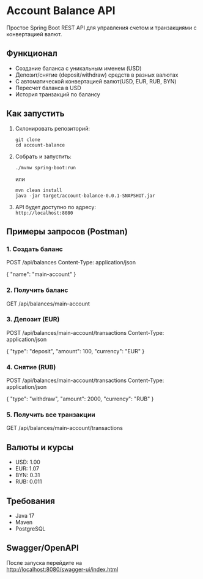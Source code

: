 # Account Balance API

Простое Spring Boot REST API для управления счетом и транзакциями с конвертацией валют.

## Функционал
- Создание баланса с уникальным именем (USD)
- Депозит/снятие (deposit/withdraw) средств в разных валютах
- С автоматической конвертацией валют(USD, EUR, RUB, BYN)
- Пересчет баланса в USD
- История транзакций по балансу

## Как запустить
1. Склонировать репозиторий:
    ```
    git clone 
    cd account-balance
    ```

2. Собрать и запустить:
    ```
    ./mvnw spring-boot:run
    ```
   или
    ```
    mvn clean install
    java -jar target/account-balance-0.0.1-SNAPSHOT.jar
    ```

3. API будет доступно по адресу:  
   `http://localhost:8080`

## Примеры запросов (Postman)

### 1. Создать баланс
POST /api/balances
Content-Type: application/json

{
"name": "main-account"
} 

### 2. Получить баланс
GET /api/balances/main-account

### 3. Депозит (EUR)
POST /api/balances/main-account/transactions
Content-Type: application/json

{
"type": "deposit",
"amount": 100,
"currency": "EUR"
}

### 4. Снятие (RUB)
POST /api/balances/main-account/transactions
Content-Type: application/json

{
"type": "withdraw",
"amount": 2000,
"currency": "RUB"
}

### 5. Получить все транзакции
GET /api/balances/main-account/transactions


## Валюты и курсы

- USD: 1.00
- EUR: 1.07
- BYN: 0.31
- RUB: 0.011

## Требования

- Java 17
- Maven
- PostgreSQL

## Swagger/OpenAPI

После запуска перейдите на  
[http://localhost:8080/swagger-ui/index.html](http://localhost:8080/swagger-ui/index.html)

